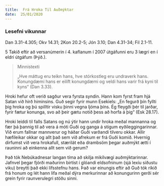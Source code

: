 ```yaml
---
title:  Frá Hroka Til Auðmýktar
date:  25/01/2020
---
```


### Lesefni vikunnar
Dan 3.31-4.305; Okv 14.31; 2Kon 20.2-5; Jón 3.10; Dan 4.31-34; Fil 2.1-11.

5 Takið eftir að versanúmerin í 4. kaflanum í 2007 útgáfunni eru 3 lægri en í eldri útgáfum (Þýð.).

> <p>Minnistexti</p>
> „Hve máttug eru teikn hans, hve stórkostleg eru undraverk hans. Konungdæmi hans er eilíft konungdæmi og veldi hans varir frá kyni til kyns“ (Dan 3.33).

Hroki hefur oft verið sagður vera fyrsta syndin. Hann kom fyrst fram hjá Satan við hirð himinsins. Guð segir fyrir munn Esekiels: „En fegurð þín fyllti þig hroka og þú spilltir visku þinni vegna ljóma þíns. Ég fleygði þér til jarðar, fyrir fætur konunga, svo að þeir gætu notið þess að horfa á þig“ (Esk 28.17).

Hroki leiddi til falls Satans og nú ýtir hann undir hroka meðal mannanna og fær þá þannig til að vera á móti Guði og ganga á stigum eyðileggingarinnar. Við erum fallnar mannverur og háðar Guði varðandi tilveru okkar. Allir hæfileikar okkar og allt það sem við afrekum er frá Guði komið. Hvernig dirfumst við vera hrokafull, stærilát eða drambsöm þegar auðmýkt ætti í rauninni að einkenna allt sem við gerum?

Það tók Nebúkadnesar langan tíma að skilja mikilvægi auðmýktarinnar. Jafnvel þegar fjórði maðurinn birtist í glóandi eldsofninum (sjá lexíu síðustu viku) breytti það ekki lífsstefnu hans. Það var einungis eftir að Guð tók ríkið frá honum og lét hann lifa meðal dýra merkurinnar að konungurinn gerði sér grein fyrir raunverulegri stöðu sinni.